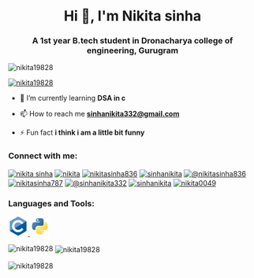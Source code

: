 <h1 align="center">Hi 👋, I'm Nikita sinha</h1>
<h3 align="center">A 1st year B.tech student in Dronacharya college of engineering, Gurugram</h3>

<p align="left"> <img src="https://komarev.com/ghpvc/?username=nikita19828&label=Profile%20views&color=0e75b6&style=flat" alt="nikita19828" /> </p>

<p align="left"> <a href="https://github.com/ryo-ma/github-profile-trophy"><img src="https://github-profile-trophy.vercel.app/?username=nikita19828" alt="nikita19828" /></a> </p>

- 🌱 I’m currently learning **DSA in c**

- 📫 How to reach me **sinhanikita332@gmail.com**

- ⚡ Fun fact **i think i am a little bit funny**

<h3 align="left">Connect with me:</h3>
<p align="left">
<a href="https://linkedin.com/in/nikita sinha" target="blank"><img align="center" src="https://raw.githubusercontent.com/rahuldkjain/github-profile-readme-generator/master/src/images/icons/Social/linked-in-alt.svg" alt="nikita sinha" height="30" width="40" /></a>
<a href="https://stackoverflow.com/users/nikita" target="blank"><img align="center" src="https://raw.githubusercontent.com/rahuldkjain/github-profile-readme-generator/master/src/images/icons/Social/stack-overflow.svg" alt="nikita" height="30" width="40" /></a>
<a href="https://instagram.com/nikitasinha836" target="blank"><img align="center" src="https://raw.githubusercontent.com/rahuldkjain/github-profile-readme-generator/master/src/images/icons/Social/instagram.svg" alt="nikitasinha836" height="30" width="40" /></a>
<a href="https://dribbble.com/sinhanikita" target="blank"><img align="center" src="https://raw.githubusercontent.com/rahuldkjain/github-profile-readme-generator/master/src/images/icons/Social/dribbble.svg" alt="sinhanikita" height="30" width="40" /></a>
<a href="https://hashnode.com/@nikitasinha836" target="blank"><img align="center" src="https://raw.githubusercontent.com/rahuldkjain/github-profile-readme-generator/master/src/images/icons/Social/hashnode.svg" alt="@nikitasinha836" height="30" width="40" /></a>
<a href="https://www.youtube.com/c/nikitasinha787" target="blank"><img align="center" src="https://raw.githubusercontent.com/rahuldkjain/github-profile-readme-generator/master/src/images/icons/Social/youtube.svg" alt="nikitasinha787" height="30" width="40" /></a>
<a href="https://www.hackerrank.com/@sinhanikita332" target="blank"><img align="center" src="https://raw.githubusercontent.com/rahuldkjain/github-profile-readme-generator/master/src/images/icons/Social/hackerrank.svg" alt="@sinhanikita332" height="30" width="40" /></a>
<a href="https://www.leetcode.com/sinhanikita" target="blank"><img align="center" src="https://raw.githubusercontent.com/rahuldkjain/github-profile-readme-generator/master/src/images/icons/Social/leet-code.svg" alt="sinhanikita" height="30" width="40" /></a>
<a href="https://discord.gg/nikita0049" target="blank"><img align="center" src="https://raw.githubusercontent.com/rahuldkjain/github-profile-readme-generator/master/src/images/icons/Social/discord.svg" alt="nikita0049" height="30" width="40" /></a>
</p>

<h3 align="left">Languages and Tools:</h3>
<p align="left"> <a href="https://www.cprogramming.com/" target="_blank" rel="noreferrer"> <img src="https://raw.githubusercontent.com/devicons/devicon/master/icons/c/c-original.svg" alt="c" width="40" height="40"/> </a> <a href="https://www.python.org" target="_blank" rel="noreferrer"> <img src="https://raw.githubusercontent.com/devicons/devicon/master/icons/python/python-original.svg" alt="python" width="40" height="40"/> </a> </p>

<p><img align="left" src="https://github-readme-stats.vercel.app/api/top-langs?username=nikita19828&show_icons=true&locale=en&layout=compact" alt="nikita19828" /></p>

<p>&nbsp;<img align="center" src="https://github-readme-stats.vercel.app/api?username=nikita19828&show_icons=true&locale=en" alt="nikita19828" /></p>

<p><img align="center" src="https://github-readme-streak-stats.herokuapp.com/?user=nikita19828&" alt="nikita19828" /></p>

